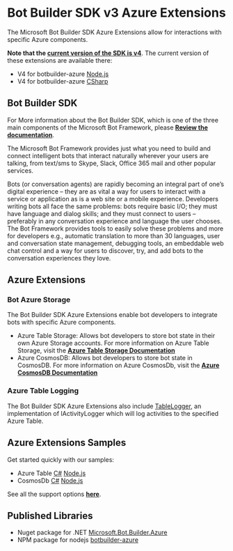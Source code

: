 # Bot Builder SDK v3 Azure Extensions

The Microsoft Bot Builder SDK Azure Extensions allow for interactions with specific Azure components.

**Note that the [current version of the SDK is v4](https://github.com/Microsoft/botbuilder-dotnet)**. The current version of these extensions are available there:
* V4 for botbuilder-azure [Node.js](https://github.com/Microsoft/botbuilder-js/tree/master/libraries/botbuilder-azure)
* V4 for botbuilder-azure [CSharp](https://github.com/Microsoft/botbuilder-dotnet/tree/master/libraries/Microsoft.Bot.Builder.Azure)


## Bot Builder SDK

For More information about the Bot Builder SDK, which is one of the three main components of the Microsoft Bot Framework, please **[Review the documentation](http://docs.botframework.com)**.

The Microsoft Bot Framework provides just what you need to build and connect intelligent bots that interact naturally wherever your users are talking, from text/sms to Skype, Slack, Office 365 mail and other popular services.

Bots (or conversation agents) are rapidly becoming an integral part of one’s digital experience – they are as vital a way for users to interact with a service or application as is a web site or a mobile experience. Developers writing bots all face the same problems: bots require basic I/O; they must have language and dialog skills; and they must connect to users – preferably in any conversation experience and language the user chooses. The Bot Framework provides tools to easily solve these problems and more for developers e.g., automatic translation to more than 30 languages, user and conversation state management, debugging tools, an embeddable web chat control and a way for users to discover, try, and add bots to the conversation experiences they love.

## Azure Extensions

### Bot Azure Storage

The Bot Builder SDK Azure Extensions enable bot developers to integrate bots with specific Azure components. 

* Azure Table Storage: Allows bot developers to store bot state in their own Azure Storage accounts. For more information on Azure Table Storage, visit the **[Azure Table Storage 
Documentation](https://azure.microsoft.com/en-us/services/storage/tables/)**
* Azure CosmosDB: Allows bot developers to store bot state in CosmosDB. For more information on Azure CosmosDb, visit the **[Azure CosmosDB Documentation](https://docs.microsoft.com/en-us/azure/cosmos-db/introduction)**

### Azure Table Logging

The Bot Builder SDK Azure Extensions also include [TableLogger](CSharp/Library/Microsoft.Bot.Builder.Azure/TableLogger.cs), an implementation of IActivityLogger which will log activities to the specified Azure Table.

## Azure Extensions Samples

Get started quickly with our samples:

* Azure Table [C#](CSharp/Samples/AzureTable) [Node.js](Node/examples/feature-azureTable)
* CosmosDb [C#](CSharp/Samples/DocumentDb) [Node.js](Node/examples/feature-documentDb)

See all the support options **[here](https://docs.botframework.com/en-us/support/)**.

## Published Libraries
* Nuget package for .NET [Microsoft.Bot.Builder.Azure](https://www.nuget.org/packages/Microsoft.Bot.Builder.Azure/) 
* NPM package for nodejs [botbuilder-azure](https://www.npmjs.com/package/botbuilder-azure)
